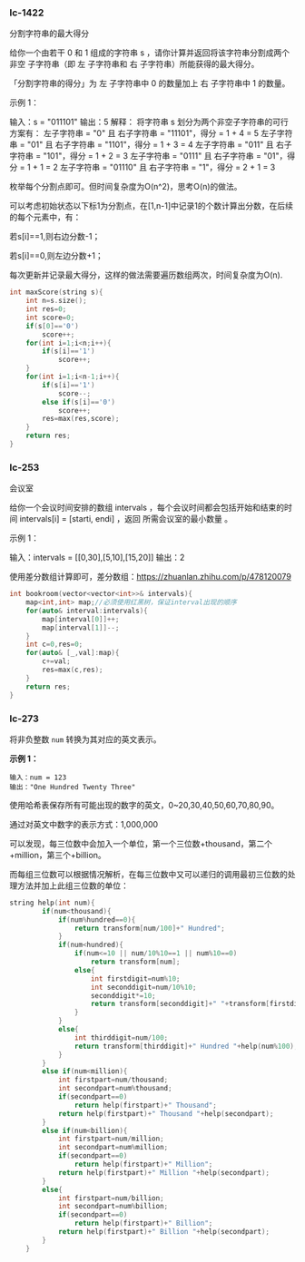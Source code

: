 ### lc-1422

分割字符串的最大得分

给你一个由若干 0 和 1 组成的字符串 s ，请你计算并返回将该字符串分割成两个 非空 子字符串（即 左 子字符串和 右 子字符串）所能获得的最大得分。

「分割字符串的得分」为 左 子字符串中 0 的数量加上 右 子字符串中 1 的数量。

示例 1：

输入：s = "011101"
输出：5 
解释：
将字符串 s 划分为两个非空子字符串的可行方案有：
左子字符串 = "0" 且 右子字符串 = "11101"，得分 = 1 + 4 = 5 
左子字符串 = "01" 且 右子字符串 = "1101"，得分 = 1 + 3 = 4 
左子字符串 = "011" 且 右子字符串 = "101"，得分 = 1 + 2 = 3 
左子字符串 = "0111" 且 右子字符串 = "01"，得分 = 1 + 1 = 2 
左子字符串 = "01110" 且 右子字符串 = "1"，得分 = 2 + 1 = 3



枚举每个分割点即可。但时间复杂度为O(n^2)，思考O(n)的做法。



可以考虑初始状态以下标1为分割点，在[1,n-1]中记录1的个数计算出分数，在后续的每个元素中，有：

若s[i]==1,则右边分数-1；

若s[i]==0,则左边分数+1；

每次更新并记录最大得分，这样的做法需要遍历数组两次，时间复杂度为O(n).

```c++
int maxScore(string s){
	int n=s.size();
    int res=0;
    int score=0;
    if(s[0]=='0')
        score++;
    for(int i=1;i<n;i++){
        if(s[i]=='1')
            score++;
    }
    for(int i=1;i<n-1;i++){
        if(s[i]=='1')
            score--;
        else if(s[i]=='0')
            score++;
       	res=max(res,score);
    }
    return res;
}
```



### lc-253

会议室

给你一个会议时间安排的数组 intervals ，每个会议时间都会包括开始和结束的时间 intervals[i] = [starti, endi] ，返回 所需会议室的最小数量 。

 

示例 1：

输入：intervals = [[0,30],[5,10],[15,20]]
输出：2

使用差分数组计算即可，差分数组：https://zhuanlan.zhihu.com/p/478120079

```c++
int bookroom(vector<vector<int>>& intervals){
    map<int,int> map;//必须使用红黑树，保证interval出现的顺序
    for(auto& interval:intervals){
        map[interval[0]]++;
        map[interval[1]]--;
    }
    int c=0,res=0;
    for(auto& [_,val]:map){
		c+=val;
        res=max(c,res);
    }
    return res;
}
```



### lc-273

将非负整数 `num` 转换为其对应的英文表示。

**示例 1：**

```
输入：num = 123
输出："One Hundred Twenty Three"
```



使用哈希表保存所有可能出现的数字的英文，0~20,30,40,50,60,70,80,90。

通过对英文中数字的表示方式：1,000,000

可以发现，每三位数中会加入一个单位，第一个三位数+thousand，第二个+million，第三个+billion。

而每组三位数可以根据情况解析，在每三位数中又可以递归的调用最初三位数的处理方法并加上此组三位数的单位：

```c++
string help(int num){
        if(num<thousand){
            if(num%hundred==0){
                return transform[num/100]+" Hundred";
            }
            if(num<hundred){
                if(num<=10 || num/10%10==1 || num%10==0)
                    return transform[num];
                else{
                    int firstdigit=num%10;
                    int seconddigit=num/10%10;
                    seconddigit*=10;
                    return transform[seconddigit]+" "+transform[firstdigit];
                }
            }
            else{
                int thirddigit=num/100;
                return transform[thirddigit]+" Hundred "+help(num%100);
            }
        }
        else if(num<million){
            int firstpart=num/thousand;
            int secondpart=num%thousand;
            if(secondpart==0)
                return help(firstpart)+" Thousand";
            return help(firstpart)+" Thousand "+help(secondpart);
        }
        else if(num<billion){
            int firstpart=num/million;
            int secondpart=num%million;
            if(secondpart==0)
                return help(firstpart)+" Million";
            return help(firstpart)+" Million "+help(secondpart);
        }
        else{
            int firstpart=num/billion;
            int secondpart=num%billion;
            if(secondpart==0)
                return help(firstpart)+" Billion";
            return help(firstpart)+" Billion "+help(secondpart);
        }
    }
```

